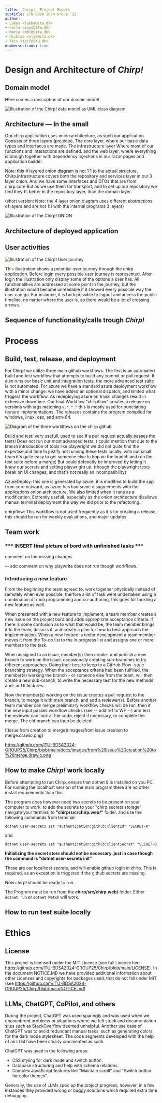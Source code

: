 ```yaml
---
title: _Chirp!_ Project Report
subtitle: ITU BDSA 2024 Group `25`
author:
- Lukas <lukha@itu.dk>
- Carla <cmoo@itu.dk>
- Marie <mblh@itu.dk>
- Nicklas <nlje@itu.dk>
- Teis <teif@itu.dk>
numbersections: true
---
```


# Design and Architecture of _Chirp!_

## Domain model

Here comes a description of our domain model. 

![Illustration of the _Chirp!_ data model as UML class diagram.](images/DomainModel4.drawio.png)

## Architecture — In the small
Our chirp application uses onion architecture, as such our application Consists of three layers (projects),
The core layer, where our basic data types and interfaces are made. The infrastructure layer
Where most of our functions and interactions are defined. and the web layer, where everything is brough together with
dependency injections in our razor pages and application builder. 

Note: this 4 layered onion diagram is not 1:1 to the actual structure. Chirp.infrastructure covers both the
repository and services layer in our 3 layer onion. And we have some interfaces and DTOs that are from chirp.core
But as we use them for transport, and to set up our repository we find they fit better in the repository layer, than the domain layer. 

(short version: Note: the 4 layer onion diagram uses different abstractions of layers and are not 1:1 with the internal programs 3 layers)


![Illustration of the _Chirp!_ ONION](images/OnionDiagram.png)
## Architecture of deployed application

## User activities
![Illustration of the _Chirp!_ User journey](images/UserJourney.drawio.png)

This illustration shows a potential user journey through the chirp application. Before login every possible user journey is represented. After login the illustration only display some of the options a user has. All functionalities are addressed at some point in the journey, but the illustration would become unreadable if it showed every possible way the user can go. For instance, it is both possible to logout and access the public timeline, no matter where the user is, so there would be a lot of crossing arrows.

## Sequence of functionality/calls trough _Chirp!_

# Process

## Build, test, release, and deployment
For Chirp! we utilize three main github workflows. The first is an automated build and test workflow that attempts to build any commit or pull request.
It also runs our basic unit and integration tests, the more advanced test suite is not automated. For azure we have a standard azure deployment workflow with a minor change:
we have added an optional dispatch, and limited what triggers the workflow. As redeploying azure on trivial changes result in extensive downtime.
Our final Workflow "chirpflow" creates a release on versions with tags matching ```v.*.*.*``` this is mostly used for punctiating feature implementations. The releases 
contains the program compiled for windows, linux, osx, and arm-64.

![Diagram of the three worklfows on the chirp github](images/workflows.png)

Build and test: very usefull, used to see if a pull request actually passes the tests!
Does not run our most advanced tests. ( could mention that due to the lateish introduction of tools like playwright
we did not quite find the expertise and time to justify not running these tests locally. with out small team it's
quite easy to get someone else to hop on the branch and run the test suite before a merge) But could defenetly be improved
by letting it know our secrets and setting playwright up. (though the playwright tests break on UI changes, and that's not really an incompatiblilty)


AzureDeploy: this one is generated by azure, it is modified to build the app from core outward, as azure has had some disagreements with the applications onion architecture. We also limited when it runs as a modification.
Extremly usefull. especially as the onion architecture disallows manual terminal deployment the way we did prior to the refactoring.

chirpflow: This workflow is not used frequently as it's for creating a release, this should be run for weekly evaluations, and major updates.

## Team work
### *** INSERT final picture of bord with unfinished tasks *** 
comment on the missing changes 

-- add comment on why playwrite does not run though workflows. 

### Introducing a new feature  
From the beginning the team agreed to, work together physically instead of remotely when ever possible, therfore a lot of task were undertaken using a combination of mob programming and co-authoring, this goes for tackling a new feature as well.

When presented with a new feature to implement, a team member creates a new issue on the project bord and adds appropriate acceptance criteria. If there is some confusion as to what that would be, the team member brings it to the team, discuss it, and create a plan for how to best approach the implementation. When a new feature is under development a team member moves it from the To-do list to the in progress list and assigns one or more members to the task.

When assigned to an issue, member(s) then create- and publish a new branch to work on the issue, occasionally creating sub-branches to try different approaches. Doing their best to keep to a GitHub Flow -style branching strategy.
When the acceptance criteria had been fulfilled, the member(s) working the branch - or someone else from the team, will then create a new sub-branch, to write the necessary test for the new methods and- or UI features.

Now the member(s) working on the issue creates a pull request to the branch, to merge it with main branch, and add a reviewer(s). Before another team member can merge preliminary workflow checks will be run, then if the new input passes workflow checks (see -- add ref to WF --) and test the reviewer can look at the code, reject if necessary, or complete the merge. The old branch can then be deleted.

![Issue from creation to merge](images/from issue creation to merge.drawio.png)

https://github.com/ITU-BDSA2024-GROUP25/Chirp/blob/main/docs/images/from%20issue%20creation%20to%20merge.drawio.png

## How to make _Chirp!_ work locally
Before attempting to run Chirp, ensure that dotnet 8 is installed on you PC.
For running the localhost version of the main program there are no other install requirements than this.

The program does however need two secrets to be present on your computer to work.
to add the secrets to your "chirp secrets storage" navigate your terminal to **"chirp/src/chirp.web/"** folder. 
and use the following commands from terminal:

``` dotnet user-secrets set "authentication:github:clientId" "SECRET-A" ```

and

``` dotnet user-secrets set "authentication:github:clientSecret" "SECRET-B ```

**Initializing the secret store should not be necessary. just in case though the command is "dotnet user-secrets init"**

These are our localhost secrets, and will enable github login in chirp. This is required, as an exception is triggered if the github secrets are missing.

Now chirp! should be ready to run.

The Program must be run from the **chirp/src/chirp.web/** folder.
Either ``` dotnet run ```  or ``` dotnet Watch ```  will work.




## How to run test suite locally

# Ethics

## License
This project is licensed under the MIT License (see full License her: https://github.com/ITU-BDSA2024-GROUP25/Chirp/blob/main/LICENSE).
In the document NOTICE.MD we have provided additional information about other Licenses and copyrights for packages used, that do not fall under MIT (see https://github.com/ITU-BDSA2024-GROUP25/Chirp/blob/main/NOTICE.md).

## LLMs, ChatGPT, CoPilot, and others
During the project, ChatGPT was used sparingly and was used when we encountered problems or situations where we felt stuck and documentation sites such as StackOverflow deemed unhelpful. Another use case of ChatGPT was to avoid redundant manual tasks, such as generating colors for the dark mode stylesheet. 
The code segments developed with the help of an LLM have been clearly commented as such.  

ChatGPT was used in the following areas:
* CSS styling for dark mode and switch button.
* Database structuring and help with schema relations.
* Complex JavaScript features like "Maintain scroll" and "Switch button for color themes".
  
Generally, the use of LLMs sped up the project progress, however, in a few instances they provided wrong or buggy solutions which required extra time debugging.
